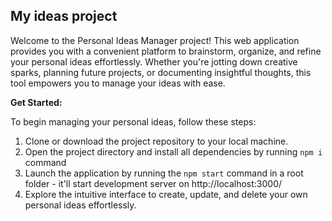 ## My ideas project

Welcome to the Personal Ideas Manager project! This web application provides you with a convenient platform to brainstorm, organize, and refine your personal ideas effortlessly. Whether you're jotting down creative sparks, planning future projects, or documenting insightful thoughts, this tool empowers you to manage your ideas with ease.

**Get Started:**

To begin managing your personal ideas, follow these steps:

1.  Clone or download the project repository to your local machine.
2.  Open the project directory and install all dependencies by running `npm i` command
3.  Launch the application by running the `npm start` command in a root folder - it'll start development server on http://localhost:3000/
4.  Explore the intuitive interface to create, update, and delete your own personal ideas effortlessly.
